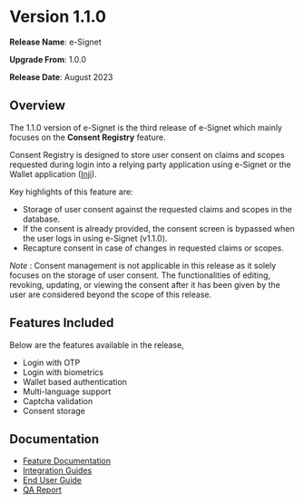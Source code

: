 # Version 1.1.0

**Release Name**: e-Signet

**Upgrade From**: 1.0.0

**Release Date**: August 2023

## Overview

The 1.1.0 version of e-Signet is the third release of e-Signet which mainly focuses on the **Consent Registry** feature.

Consent Registry is designed to store user consent on claims and scopes requested during login into a relying party application using e-Signet or the Wallet application ([Inji](https://docs.mosip.io/inji/)).

Key highlights of this feature are:

* Storage of user consent against the requested claims and scopes in the database.
* If the consent is already provided, the consent screen is bypassed when the user logs in using e-Signet (v1.1.0).
* Recapture consent in case of changes in requested claims or scopes.

_Note_ : Consent management is not applicable in this release as it solely focuses on the storage of user consent. The functionalities of editing, revoking, updating, or viewing the consent after it has been given by the user are considered beyond the scope of this release.

## Features Included

Below are the features available in the release,

* Login with OTP
* Login with biometrics
* Wallet based authentication
* Multi-language support
* Captcha validation
* Consent storage

## Documentation

* [Feature Documentation](architecture/features.md)
* [Integration Guides](integration-guides/)
* [End User Guide](esignet-end-user-guide.md)
* [QA Report](test-report-1.1.0.md)
